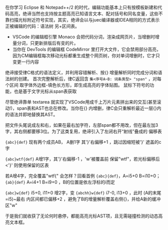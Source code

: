 
在你学习 Eclipse 和 Notepad++/2 的时代，编辑功能基本上只有按模板新建和代码高亮，绝谛当然也支持按主题高亮已知语言文本、配对括号和同名变量，这些不靠扫描光标附近符号实现，其实，绝谛会以与juec编译器或IDEA相同的方式表示正被编辑的代码：语法树 另+区间表。

- VSCode 的编辑框引擎 Monaco 会把代码分词，渲染成网页片，当增删时增量分词，只更新排版后有变的片。
- 当你在 DevTools 的编辑框 CodeMirror 里打开大文件，它会禁用部分高亮，因为CM编辑框每次移动光标都重生成整个网页树，你对单词增删时，它才只变更一行内容

绝谛接受律C格式的语法定义，并利用容错解析、按{} 增量解析同时完成分词和语法树的创建。 首次完整解析后，律C返回含 `集<序号A~B: 词条类型> "span"` ，对每个区间 取字体外边框-填色长方形，即生成高亮的字体贴图。 鼠标下符号的功能，也是基于文字光标从span表获取

尽管绝谛靠单 textarea 就实现了VSCode用成千上万片元素拼出来的交互(甚至滚动!)，span表和AST也总在修改。当你在{} 内增删，律C会只重解析最近一层{}内的语法并即地替换其AST。

把文件头尾说成左和右，如果在最右加字符，左部span都不用改，但在最左加3字，其右侧都要移3位。为了这类复用，绝谛引入了左闭右开“射线”叠成的 偏移表

`{abc}{def}` 现有两个成员AB， A删1字 其'}'右偏移+1 ，跳过因缩短被'}' 遮盖的c字

`{abc}wtf{def}` A增1字，其'}'右偏移-1 ，'w'被覆盖前 保留"wtf"，若光标偏移后<'}' 则使用保留的区表

若A增4字，完全覆盖"wtf{" 会怎样？回看首例 `{abc}{def}`，A=i5+0 B=i10+0；`{ab}{def}` A=i4+1 B=i9+0 ，B的位置是依左浮标的i而定

`{abc}w{def}` i5+0, i11+0 增2字，变 `{abchh}w{def}` i7-0, i13+0 ，此时 (A的末尾=i5)~最右 内区间都已偏移+2 ，避免了B的增量解析覆盖右侧{}，并给A新的缓冲区"w"

于是我们就收获了无论何时悬停，都能高亮光标AST项，且无需碰撞检测的动态高亮文本框。
